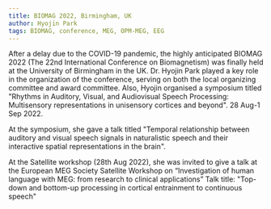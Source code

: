 ```yaml
---
title: BIOMAG 2022, Birmingham, UK
author: Hyojin Park
tags: BIOMAG, conference, MEG, OPM-MEG, EEG
---
```


After a delay due to the COVID-19 pandemic, the highly anticipated BIOMAG 2022 (The 22nd International Conference on Biomagnetism) was finally held at the University of Birmingham in the UK. 
Dr. Hyojin Park played a key role in the organization of the conference, serving on both the local organizing committee and award committee. Also, Hyojin organised a symposium titled "Rhythms in Auditory, Visual, and Audiovisual Speech Processing: Multisensory representations in unisensory cortices and beyond". 28 Aug-1 Sep 2022.

At the symposium, she gave a talk titled "Temporal relationship between auditory and visual speech signals in naturalistic speech and their interactive spatial representations in the brain".

At the Satellite workshop (28th Aug 2022), she was invited to give a talk at the European MEG Society Satellite Workshop on “Investigation of human language with MEG: from research to clinical applications”
Talk title: "Top-down and bottom-up processing in cortical entrainment to continuous speech"
